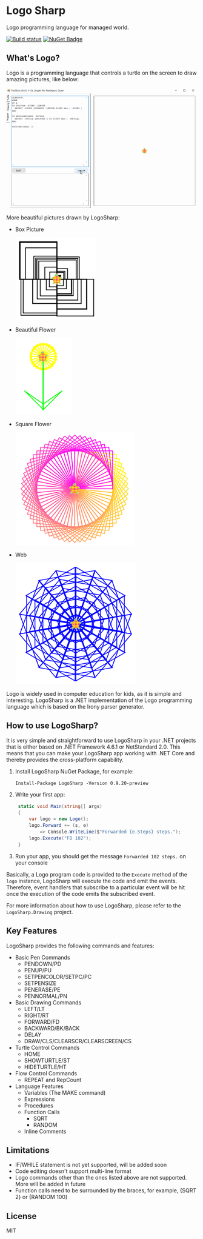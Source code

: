 # Logo Sharp
Logo programming language for managed world.

[![Build status](https://dev.azure.com/sunnycoding/LogoSharp/_apis/build/status/LogoSharp%20Library%20Build%20Pipeline)](https://dev.azure.com/sunnycoding/LogoSharp/_build/latest?definitionId=6) [![NuGet Badge](https://buildstats.info/nuget/LogoSharp?includePreReleases=true)](https://www.nuget.org/packages/LogoSharp/)

## What's Logo?
Logo is a programming language that controls a turtle on the screen to draw amazing pictures, like below:

![alt text](https://raw.githubusercontent.com/daxnet/logo-sharp/master/assets/logosharp_demo.gif "LogoSharp Quick Demo")

More beautiful pictures drawn by LogoSharp:

- Box Picture
  
  ![alt text](https://raw.githubusercontent.com/daxnet/logo-sharp/master/assets/1.png "LogoSharp Quick Demo")

- Beautiful Flower
  
  ![alt text](https://raw.githubusercontent.com/daxnet/logo-sharp/master/assets/2.png "LogoSharp Quick Demo")

- Square Flower
  
  ![alt text](https://raw.githubusercontent.com/daxnet/logo-sharp/master/assets/4.png "LogoSharp Quick Demo")

- Web
  
    ![alt text](https://raw.githubusercontent.com/daxnet/logo-sharp/master/assets/6.png "LogoSharp Quick Demo")

Logo is widely used in computer education for kids, as it is simple and interesting. LogoSharp is a .NET implementation of the Logo programming language which is based on the Irony parser generator.

## How to use LogoSharp?
It is very simple and straightforward to use LogoSharp in your .NET projects that is either based on .NET Framework 4.6.1 or NetStandard 2.0. This means that you can make your LogoSharp app working with .NET Core and thereby provides the cross-platform capability.

1. Install LogoSharp NuGet Package, for example:
    ``` 
    Install-Package LogoSharp -Version 0.9.20-preview
    ```
2. Write your first app:
   ```csharp
    static void Main(string[] args)
    {
        var logo = new Logo();
        logo.Forward += (s, e)
            => Console.WriteLine($"Forwarded {e.Steps} steps.");
        logo.Execute("FD 102");
    }
   ```
3. Run your app, you should get the message `Forwarded 102 steps.` on your console

Basically, a Logo program code is provided to the `Execute` method of the `logo` instance, LogoSharp will execute the code and emit the events. Therefore, event handlers that subscribe to a particular event will be hit once the execution of the code emits the subscribed event.

For more information about how to use LogoSharp, please refer to the `LogoSharp.Drawing` project.

## Key Features

LogoSharp provides the following commands and features:

- Basic Pen Commands
  - PENDOWN/PD
  - PENUP/PU
  - SETPENCOLOR/SETPC/PC
  - SETPENSIZE
  - PENERASE/PE
  - PENNORMAL/PN
- Basic Drawing Commands
  - LEFT/LT
  - RIGHT/RT
  - FORWARD/FD
  - BACKWARD/BK/BACK
  - DELAY
  - DRAW/CLS/CLEARSCR/CLEARSCREEN/CS
- Turtle Control Commands
  - HOME
  - SHOWTURTLE/ST
  - HIDETURTLE/HT
- Flow Control Commands
  - REPEAT and RepCount
- Language Features
  - Variables (The MAKE command)
  - Expressions
  - Procedures
  - Function Calls
    - SQRT
    - RANDOM
  - Inline Comments

## Limitations

- IF/WHILE statement is not yet supported, will be added soon
- Code editing doesn't support multi-line format
- Logo commands other than the ones listed above are not supported. More will be added in future
- Function calls need to be surrounded by the braces, for example, {SQRT 2} or {RANDOM 100}

## License
MIT
